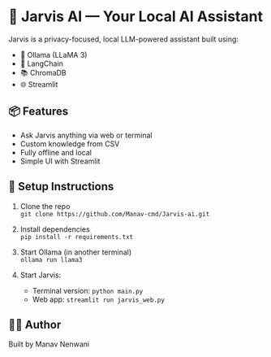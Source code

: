 # 🤖 Jarvis AI — Your Local AI Assistant

Jarvis is a privacy-focused, local LLM-powered assistant built using:
- 🧠 Ollama (LLaMA 3)
- 🔗 LangChain
- 📚 ChromaDB
- 🌐 Streamlit

## 📦 Features
- Ask Jarvis anything via web or terminal
- Custom knowledge from CSV
- Fully offline and local
- Simple UI with Streamlit

## 🚀 Setup Instructions

1. Clone the repo  
   `git clone https://github.com/Manav-cmd/Jarvis-ai.git`

2. Install dependencies  
   `pip install -r requirements.txt`

3. Start Ollama (in another terminal)  
   `ollama run llama3`

4. Start Jarvis:  
   - Terminal version: `python main.py`  
   - Web app: `streamlit run jarvis_web.py`

## 🙋‍♂️ Author
Built  by Manav Nenwani
